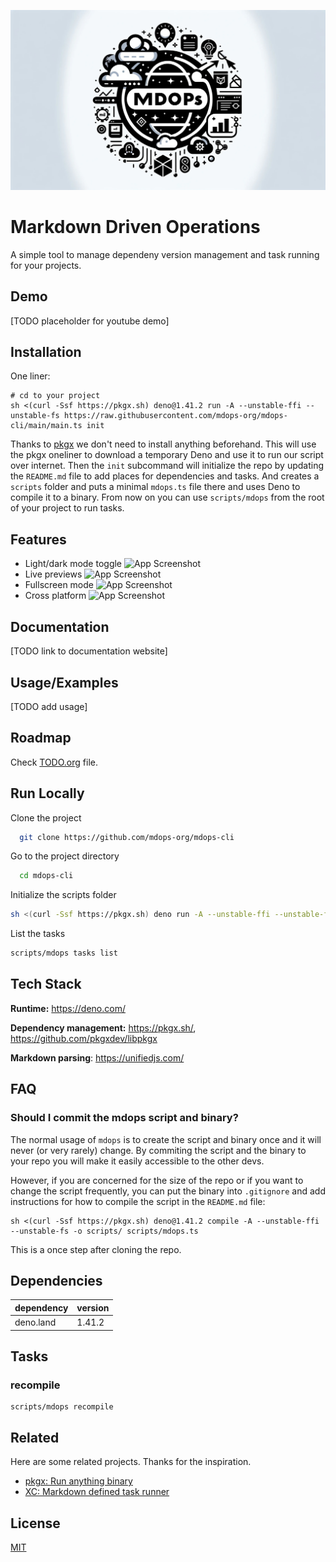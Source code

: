 
![Logo](./logo.jpg)


# Markdown Driven Operations

A simple tool to manage dependeny version management and task running for your projects.


## Demo

[TODO placeholder for youtube demo]


## Installation

One liner:

```shell
# cd to your project
sh <(curl -Ssf https://pkgx.sh) deno@1.41.2 run -A --unstable-ffi --unstable-fs https://raw.githubusercontent.com/mdops-org/mdops-cli/main/main.ts init
```

Thanks to [pkgx](https://pkgx.sh) we don't need to install anything beforehand. This will use the pkgx oneliner to download a temporary
Deno and use it to run our script over internet. Then the `init` subcommand will initialize the repo by updating the `README.md`
file to add places for dependencies and tasks. And creates a `scripts` folder and puts a minimal `mdops.ts` file there and uses
Deno to compile it to a binary. From now on you can use `scripts/mdops` from the root of your project to run tasks.


## Features

- Light/dark mode toggle
![App Screenshot](https://via.placeholder.com/468x300?text=App+Screenshot+Here)
- Live previews
![App Screenshot](https://via.placeholder.com/468x300?text=App+Screenshot+Here)
- Fullscreen mode
![App Screenshot](https://via.placeholder.com/468x300?text=App+Screenshot+Here)
- Cross platform
![App Screenshot](https://via.placeholder.com/468x300?text=App+Screenshot+Here)


## Documentation

[TODO link to documentation website]


## Usage/Examples

[TODO add usage]

## Roadmap

Check [TODO.org](./TODO.org) file.

## Run Locally

Clone the project

```bash
  git clone https://github.com/mdops-org/mdops-cli
```

Go to the project directory

```bash
  cd mdops-cli
```

Initialize the scripts folder

```bash
sh <(curl -Ssf https://pkgx.sh) deno run -A --unstable-ffi --unstable-fs ./main.ts init
```

List the tasks

```bash
scripts/mdops tasks list
```


## Tech Stack

**Runtime:** <https://deno.com/>

**Dependency management:** <https://pkgx.sh/>, <https://github.com/pkgxdev/libpkgx>

**Markdown parsing**: <https://unifiedjs.com/>


## FAQ

### Should I commit the mdops script and binary?

The normal usage of `mdops` is to create the script and binary once and it will never (or very rarely) change.
By commiting the script and the binary to your repo you will make it easily accessible to the other devs.

However, if you are concerned for the size of the repo or if you want to change the script frequently, you can
put the binary into `.gitignore` and add instructions for how to compile the script in the `README.md` file:

``` shell
sh <(curl -Ssf https://pkgx.sh) deno@1.41.2 compile -A --unstable-ffi --unstable-fs -o scripts/ scripts/mdops.ts
```

This is a once step after cloning the repo.



## Dependencies

| dependency | version |
|------------|---------|
| deno.land  | 1.41.2  |


## Tasks

### recompile

``` shell
scripts/mdops recompile
```


## Related

Here are some related projects. Thanks for the inspiration.

* [pkgx: Run anything binary](https://pkgx.sh/)
* [XC: Markdown defined task runner](https://github.com/joerdav/xc)

    
## License

[MIT](https://choosealicense.com/licenses/mit/)
